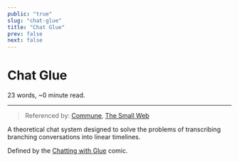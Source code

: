 ```yaml
---
public: "true"
slug: "chat-glue"
title: "Chat Glue"
prev: false
next: false
---
```

<script setup>
import { data } from '../../git.data.ts';
import { useData } from 'vitepress';
const pageData = useData();
</script>
<h1 class="p-name">Chat Glue</h1>
<p>23 words, ~0 minute read. <span v-html="data[`site/${pageData.page.value.relativePath}`]" /></p>
<hr/>

> Referenced by: [Commune](/garden/commune/index.md), [The Small Web](/garden/the-small-web/index.md)

A theoretical chat system designed to solve the problems of transcribing branching conversations into linear timelines.

Defined by the [Chatting with Glue](https://a9.io/glue-comic/) comic.